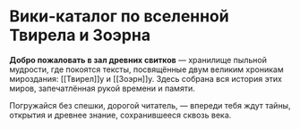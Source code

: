 # Вики-каталог по вселенной Твирела и Зоэрна

**Добро пожаловать в зал древних свитков** — хранилище пыльной мудрости, где покоятся тексты, посвящённые двум великим хроникам мироздания: [[Твирел]]у и [[Зоэрн]]у. Здесь собрана вся история этих миров, запечатлённая рукой времени и памяти.

Погружайся без спешки, дорогой читатель, — впереди тебя ждут тайны, открытия и древнее знание, сохранившееся сквозь века.
